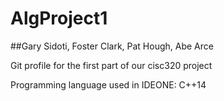# AlgProject1
##Gary Sidoti, Foster Clark, Pat Hough, Abe Arce

Git profile for the first part of our cisc320 project

Programming language used in IDEONE: C++14